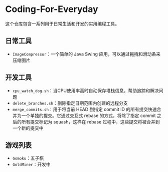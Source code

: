 # Coding-For-Everyday

这个仓库包含一系列用于日常生活和开发的实用编程工具。

## 日常工具

- `ImageCompressor`：一个简单的 Java Swing 应用，可以通过拖拽和滑动条来压缩图片

## 开发工具

- `cpu_watch_dog.sh`：当CPU使用率高时自动保存堆栈信息，帮助追踪和解决问题
- `delete_branches.sh`：删除指定日期范围内创建的远程分支
- `merge_commits.sh`：用于将当前 HEAD 到指定 commit ID 的所有提交快速合并为一个单独的提交。它通过交互式 rebase 的方式，将除了指定 commit 之后的所有提交标记为 squash，这样在 rebase 过程中，这些提交将被合并到一个新的提交中

## 游戏列表

- `Gomoku`：五子棋
- `GoldMiner`：开发中
